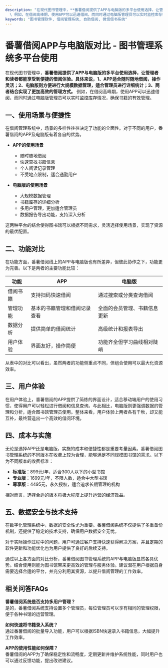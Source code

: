 ```yaml
---
description: "在现代图书管理中，**番薯借阅提供了APP与电脑版的多平台使用选择，让管理者和读者都能享受到便捷的借阅体验。具体来说，1、APP适合随时随地借阅，操作灵活；2、电脑版则方便进行大规模数据管理，适合管理员进行详细统计；3、两者结合实现了更加高效的管理方式。**\
  \ 例如，在借阅高峰期，使用APP可以迅速借阅，而同时通过电脑版管理员可以实时监控库存情况，确保书籍的有效管理。"
keywords: "图书管理软件, 借阅管理系统, 自助借阅, 微信借书系统"
---
```

# 番薯借阅APP与电脑版对比 - 图书管理系统多平台使用

在现代图书管理中，**番薯借阅提供了APP与电脑版的多平台使用选择，让管理者和读者都能享受到便捷的借阅体验。具体来说，1、APP适合随时随地借阅，操作灵活；2、电脑版则方便进行大规模数据管理，适合管理员进行详细统计；3、两者结合实现了更加高效的管理方式。** 例如，在借阅高峰期，使用APP可以迅速借阅，而同时通过电脑版管理员可以实时监控库存情况，确保书籍的有效管理。

## **一、使用场景与便捷性**

在借阅管理系统中，场景的多样性往往决定了功能的全面性。对于不同的用户，番薯借阅的APP及电脑版有着各自的优势。

- **APP的使用场景**
  - 随时随地借阅
  - 快速查找书籍信息
  - 个人阅读记录管理
  - 不受地点限制，适合通勤用户

- **电脑版的使用场景**
  - 大规模数据管理
  - 书籍库存的详细分析
  - 多用户管理，更加适合管理员
  - 数据报告导出功能，支持深入分析

这两种平台的结合使得图书馆可以根据不同需求，灵活选择使用场景，实现了资源的最优配置。

## **二、功能对比**

在功能方面，番薯借阅线上的APP与电脑版也有所差异，但彼此协作之下，功能更为完善。以下是两者的主要功能比较：

| 功能                   | APP                            | 电脑版                        |
|----------------------|-------------------------------|-----------------------------|
| 借阅书籍              | 支持扫码快速借阅                  | 通过搜索或分类查询借阅        |
| 管理功能              | 基本的书籍管理和借阅记录查看          | 全面的会员管理、书籍信息更新  |
| 数据分析              | 提供简单的借阅统计                | 高级统计和报表导出            |
| 用户体验              | 界面友好，操作简便               | 功能齐全但学习曲线相对陡峭     |

从表中的对比可以看出，虽然两者的功能侧重点不同，但组合使用可以最大化资源效率。

## **三、用户体验**

在用户体验上，番薯借阅的APP提供了简练的界面设计，适合移动端用户的使用习惯，使得用户可以轻松进行借阅和信息查询。与此相比，电脑版则更强调数据的管理和分析，适合图书馆管理员使用。整体来看，用户体验上两者各有千秋，却又能互补，最终营造出一个高效的借阅环境。

## **四、成本与实施**

无论是选择APP还是电脑版，实施的成本和便捷性都是重要考量因素。番薯借阅图书管理系统的不同版本在收费上较为合理，能够满足不同规模图书馆的需求。以下为不同版本的收费标准：

- **标准版**：899元/年，适合300人以下的小型书馆
- **专业版**：1699元/年，不限人数，适合中大型书馆
- **尊享版**：4495元，永久授权，适合追求长期管理的机构

相对而言，选择合适的版本将极大程度上提升运营的经济效益。

## **五、数据安全与技术支持**

在数字化管理系统中，数据的安全性尤为重要。番薯借阅系统不仅提供了多重备份机制，还提供了稳定的技术支持，确保用户数据安全无忧。

对于实际操作过程中的问题，用户可通过客户支持快速获得解决方案，并且定期的软件更新和功能优化也为用户提供了良好的后续支持。

通过以上各方面的对比分析，番薯借阅图书管理系统的APP与电脑版显然各具优势。结合使用则能为图书馆带来更高效的管理与服务体验。建议潜在用户根据自身需要选择合适的平台，并充分利用其资源，以提升借阅管理的工作效率。

## 相关问答FAQs

**番薯借阅系统是否支持多用户管理？**  
是的，番薯借阅系统支持设置多个管理员，每位管理员可以享有相同的管理权限，便于各种书馆的运营管理。

**如何快速将书籍录入系统？**  
通过番薯借阅的批量导入功能，用户可以根据ISBN快速录入书籍信息，大幅提升工作效率。

**APP的使用性能如何保障？**  
番薯借阅的APP为了确保稳定性和流畅度，定期更新并维护系统性能，同时用户也可以通过反馈功能，提出改进建议。
